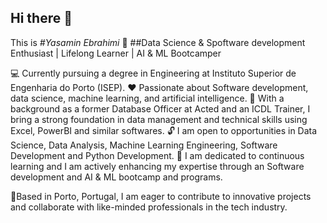 ## Hi there 👋

This is *#Yasamin Ebrahimi* 👧 
##Data Science & Spoftware development Enthusiast | Lifelong Learner | AI & ML Bootcamper

💻 Currently pursuing a degree in Engineering at Instituto Superior de Engenharia do Porto (ISEP).
❤ Passionate about Software development, data science, machine learning, and artificial intelligence. 
💼 With a background as a former Database Officer at Acted and an ICDL Trainer, I bring a strong foundation in data management and technical skills using Excel, PowerBI and similar softwares.
🔓 I am open to opportunities in Data Science, Data Analysis, Machine Learning Engineering, Software Development and Python Development. 
🚀 I am dedicated to continuous learning and I am actively enhancing my expertise through an Software development and AI & ML bootcamp and programs.

📍Based in Porto, Portugal, I am eager to contribute to innovative projects and collaborate with like-minded professionals in the tech industry.
